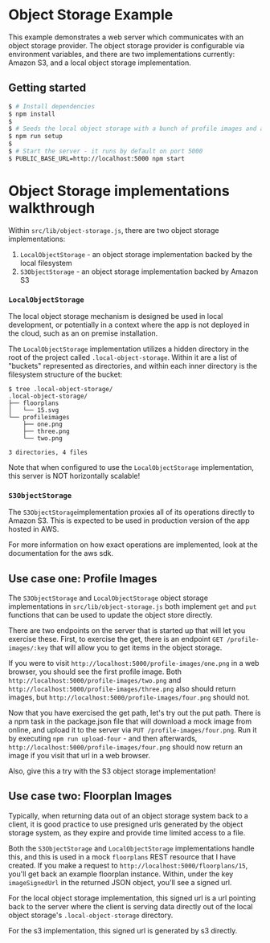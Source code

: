 # Object Storage Example

This example demonstrates a web server which communicates with an object storage provider. The
object storage provider is configurable via environment variables, and there are two implementations
currently: Amazon S3, and a local object storage implementation.

## Getting started
```bash
$ # Install dependencies
$ npm install
$
$ # Seeds the local object storage with a bunch of profile images and a floorplan svg
$ npm run setup
$
$ # Start the server - it runs by default on port 5000
$ PUBLIC_BASE_URL=http://localhost:5000 npm start
```

# Object Storage implementations walkthrough
Within `src/lib/object-storage.js`, there are two object storage implementations:
1. `LocalObjectStorage` - an object storage implementation backed by the local filesystem
2. `S3ObjectStorage` - an object storage implementation backed by Amazon S3

### `LocalObjectStorage`
The local object storage mechanism is designed be used in local development, or potentially in a
context where the app is not deployed in the cloud, such as an on premise installation.

The `LocalObjectStorage` implementation utilizes a hidden directory in the root of the project called
`.local-object-storage`. Within it are a list of "buckets" represented as directories, and within
each inner directory is the filesystem structure of the bucket:

```
$ tree .local-object-storage/
.local-object-storage/
├── floorplans
│   └── 15.svg
└── profileimages
    ├── one.png
    ├── three.png
    └── two.png

3 directories, 4 files
```

Note that when configured to use the `LocalObjectStorage` implementation, this server is NOT
horizontally scalable!

### `S3ObjectStorage`
The `S3ObjectStorage`implementation proxies all of its operations directly to Amazon S3. This is
expected to be used in production version of the app hosted in AWS.

For more information on how exact operations are implemented, look at the documentation for the aws
sdk.

## Use case one: Profile Images
The `S3ObjectStorage` and `LocalObjectStorage` object storage implementations in
`src/lib/object-storage.js` both implement `get` and `put` functions that can be used to update the
object store directly.

There are two endpoints on the server that is started up that will let you exercise these. First,
to exercise the get, there is an endpoint `GET /profile-images/:key` that will allow you to get
items in the object storage.

If you were to visit `http://localhost:5000/profile-images/one.png` in a web browser, you should
see the first profile image. Both `http://localhost:5000/profile-images/two.png` and
`http://localhost:5000/profile-images/three.png` also should return images, but
`http://localhost:5000/profile-images/four.png` should not.

Now that you have exercised the get path, let's try out the put path. There is a npm task in the
package.json file that will download a mock image from online, and upload it to the server via `PUT
/profile-images/four.png`. Run it by executing `npm run upload-four` - and then afterwards,
`http://localhost:5000/profile-images/four.png` should now return an image if you visit that url in
a web browser.

Also, give this a try with the S3 object storage implementation!

## Use case two: Floorplan Images
Typically, when returning data out of an object storage system back to a client, it is good practice
to use presigned urls generated by the object storage system, as they expire and provide time
limited access to a file.

Both the `S3ObjectStorage` and `LocalObjectStorage` implementations handle this, and this is used in
a mock `floorplans` REST resource that I have created. If you make a request to
`http://localhost:5000/floorplans/15`, you'll get back an example floorplan instance. Within, under
the key `imageSignedUrl` in the returned JSON object, you'll see a signed url.

For the local object storage implementation, this signed url is a url pointing back to the server
where the client is serving data directly out of the local object storage's `.local-object-storage`
directory.

For the s3 implementation, this signed url is generated by s3 directly.
